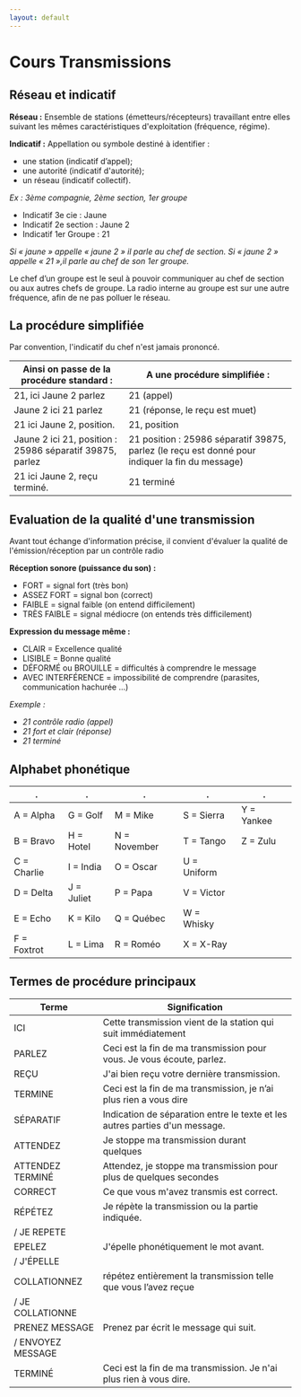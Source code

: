 ```yaml
---
layout: default
---
```


# Cours Transmissions

## Réseau et indicatif

**Réseau :** Ensemble de stations (émetteurs/récepteurs) travaillant entre elles suivant les mêmes caractéristiques d'exploitation (fréquence, régime). 

**Indicatif :** Appellation ou symbole destiné à identifier :
* une station (indicatif d’appel);
* une autorité (indicatif d'autorité);
* un réseau (indicatif collectif).

*Ex : 3ème compagnie, 2ème section, 1er groupe*
* Indicatif 3e cie : Jaune
* Indicatif 2e section : Jaune 2
* Indicatif 1er Groupe : 21

*Si « jaune » appelle « jaune 2 » il parle au chef de section. Si « jaune 2 » appelle « 21 »,il parle au chef de son 1er groupe.*


Le chef d’un groupe est le seul à pouvoir communiquer au chef de section ou aux autres chefs de groupe. La radio interne au groupe est sur une autre fréquence, afin de ne pas polluer le réseau.

## La procédure simplifiée

Par convention, l'indicatif du chef n'est jamais prononcé.

| Ainsi on passe de la procédure standard :                	| A une procédure simplifiée :                                                                    	|
|----------------------------------------------------------	|-------------------------------------------------------------------------------------------------	|
| 21, ici Jaune 2 parlez                                   	| 21 (appel)                                                                                      	|
| Jaune 2 ici 21 parlez                                    	| 21 (réponse, le reçu est muet)                                                                  	|
| 21 ici Jaune 2, position.                                	| 21, position                                                                                    	|
| Jaune 2 ici 21, position : 25986 séparatif 39875, parlez 	| 21 position : 25986 séparatif 39875, parlez (le reçu est donné pour indiquer la fin du message) 	|
| 21 ici Jaune 2, reçu terminé.                            	| 21 terminé                                                                                      	|

## Evaluation de la qualité d'une transmission

Avant tout échange d'information précise, il convient d'évaluer la qualité de l'émission/réception par un contrôle radio 
				
**Réception sonore (puissance du son) :**
* FORT = signal fort (très bon)
* ASSEZ FORT = signal bon (correct)
* FAIBLE = signal faible (on entend difficilement)
* TRÈS FAIBLE = signal médiocre (on entends très difficilement)
			

**Expression du message même :**
* CLAIR = Excellence qualité 	
* LISIBLE = Bonne qualité 		
* DÉFORMÉ ou BROUILLE = difficultés à comprendre le message
* AVEC INTERFÉRENCE = impossibilité de comprendre (parasites, communication hachurée ...)

_Exemple :_
* *21 contrôle radio (appel)*
* *21 fort et clair (réponse)*
* *21 terminé*

## Alphabet phonétique


| .           	| .          	| .            	| .           	| .          	|
|-------------	|------------	|--------------	|-------------	|------------	|
| A = Alpha   	| G = Golf   	| M = Mike     	| S = Sierra  	| Y = Yankee 	|
| B = Bravo   	| H = Hotel  	| N = November 	| T = Tango   	| Z = Zulu   	|
| C = Charlie 	| I = India  	| O = Oscar    	| U = Uniform 	|            	|
| D = Delta   	| J = Juliet 	| P = Papa     	| V = Victor  	|            	|
| E = Echo    	| K = Kilo   	| Q = Québec   	| W = Whisky  	|            	|
| F = Foxtrot 	| L = Lima   	| R = Roméo    	| X = X-Ray   	|            	|


## Termes de procédure principaux


| Terme			| Signification									|
|-------------------	|-----------------------------------------------------------------------------	|
| ICI               	| Cette transmission vient de la station qui suit immédiatement               	|
| PARLEZ            	| Ceci est la fin de ma transmission pour vous. Je vous écoute, parlez.       	|
| REÇU              	| J'ai bien reçu votre dernière transmission.                                 	|
| TERMINE           	| Ceci est la fin de ma transmission, je n’ai plus rien a vous dire           	|
| SÉPARATIF         	| Indication de séparation entre le texte et les autres parties d'un message. 	|
| ATTENDEZ          	| Je stoppe ma transmission durant quelques                                   	|
| ATTENDEZ TERMINÉ  	| Attendez, je stoppe ma transmission pour plus de quelques secondes          	|
| CORRECT           	| Ce que vous m'avez transmis est correct.                                    	|
| RÉPÉTEZ           	| Je répète la transmission ou la partie indiquée.                            	|
| / JE REPETE       	|                                                                             	|
| EPELEZ            	| J'épelle phonétiquement le mot avant.                                       	|
| / J'ÉPELLE        	|                                                                             	|
| COLLATIONNEZ      	| répétez entièrement la transmission telle que vous l’avez reçue             	|
| / JE COLLATIONNE  	|                                                                             	|
| PRENEZ MESSAGE    	| Prenez par écrit le message qui suit.                                       	|
| / ENVOYEZ MESSAGE 	|                                                                             	|
| TERMINÉ           	| Ceci est la fin de ma transmission. Je n'ai plus rien à vous dire.          	|

